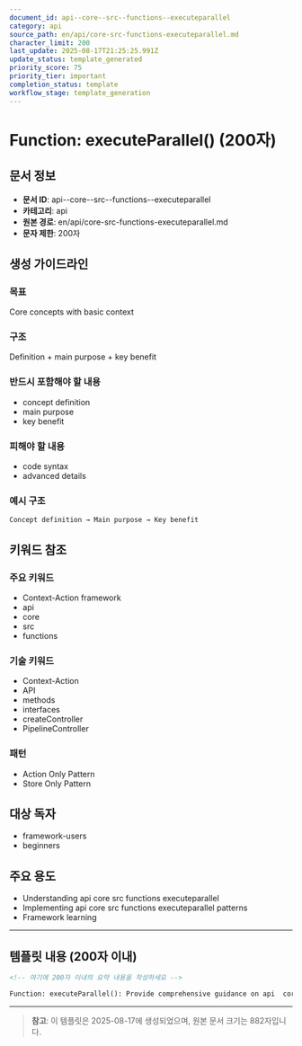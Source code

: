 ```yaml
---
document_id: api--core--src--functions--executeparallel
category: api
source_path: en/api/core-src-functions-executeparallel.md
character_limit: 200
last_update: 2025-08-17T21:25:25.991Z
update_status: template_generated
priority_score: 75
priority_tier: important
completion_status: template
workflow_stage: template_generation
---
```


# Function: executeParallel() (200자)

## 문서 정보
- **문서 ID**: api--core--src--functions--executeparallel
- **카테고리**: api
- **원본 경로**: en/api/core-src-functions-executeparallel.md
- **문자 제한**: 200자

## 생성 가이드라인

### 목표
Core concepts with basic context

### 구조
Definition + main purpose + key benefit

### 반드시 포함해야 할 내용
- concept definition
- main purpose
- key benefit

### 피해야 할 내용  
- code syntax
- advanced details

### 예시 구조
```
Concept definition → Main purpose → Key benefit
```

## 키워드 참조

### 주요 키워드
- Context-Action framework
- api
- core
- src
- functions

### 기술 키워드
- Context-Action
- API
- methods
- interfaces
- createController
- PipelineController

### 패턴
- Action Only Pattern
- Store Only Pattern

## 대상 독자
- framework-users
- beginners

## 주요 용도
- Understanding api  core  src  functions  executeparallel
- Implementing api  core  src  functions  executeparallel patterns
- Framework learning

---

## 템플릿 내용 (200자 이내)

```markdown
<!-- 여기에 200자 이내의 요약 내용을 작성하세요 -->

Function: executeParallel(): Provide comprehensive guidance on api  core  src  functions  executeparallel의 핵심 개념과 Context-Action 프레임워크에서의 역할을 간단히 설명.
```

---

> **참고**: 이 템플릿은 2025-08-17에 생성되었으며, 
> 원본 문서 크기는 882자입니다.
